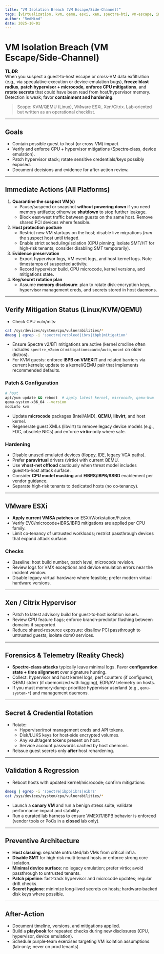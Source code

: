 ```yaml
---
title: "VM Isolation Breach (VM Escape/Side‑Channel)"
tags: [virtualization, kvm, qemu, esxi, xen, spectre-bti, vm-escape, incident-response, hardening]
author: "RedMind"
date: 2025-10-01
---
```


# VM Isolation Breach (VM Escape/Side‑Channel)

**TL;DR**  
When you suspect a guest‑to‑host escape or cross‑VM data exfiltration (e.g., via speculative‑execution or device‑emulation bugs), **freeze blast radius**, **patch hypervisor + microcode**, **enforce CPU mitigations**, and **rotate secrets** that could have been read from host/hypervisor memory. Detection is weak; favor **containment and hardening**.

> Scope: KVM/QEMU (Linux), VMware ESXi, Xen/Citrix. Lab‑oriented but written as an operational checklist.

---

## Goals
- Contain possible guest‑to‑host (or cross‑VM) impact.  
- Verify and enforce CPU + hypervisor mitigations (Spectre‑class, device emulation).  
- Patch hypervisor stack; rotate sensitive credentials/keys possibly exposed.  
- Document decisions and evidence for after‑action review.

---

## Immediate Actions (All Platforms)
1. **Quarantine the suspect VM(s)**
   - Pause/suspend or snapshot **without powering down** if you need memory artifacts; otherwise **shutdown** to stop further leakage.
   - Block east‑west traffic between guests on the same host. Remove shared PCI devices where feasible.
2. **Host protection posture**
   - Restrict new VM startups on the host; disable live migrations *from* the suspect host until triaged.
   - Enable strict scheduling/isolation (CPU pinning; isolate SMT/HT for high‑risk tenants; consider disabling SMT temporarily).
3. **Evidence preservation**
   - Export hypervisor logs, VM event logs, and host kernel logs. Note timestamps of suspected activity.  
   - Record hypervisor build, CPU microcode, kernel versions, and mitigations state.
4. **Key/secret rotation plan**
   - Assume **memory disclosure**: plan to rotate disk‑encryption keys, hypervisor management creds, and secrets stored in host daemons.

---

## Verify Mitigation Status (Linux/KVM/QEMU)
- Check CPU vuln/mits:
```bash
cat /sys/devices/system/cpu/vulnerabilities/*
dmesg | egrep -i 'spectre|retbleed|ibrs|ibpb|mitigation'
```
- Ensure Spectre v2/BTI mitigations are active (kernel cmdline often includes `spectre_v2=on` or `mitigations=auto`/`auto,nosmt` on older distros).  
- For KVM guests: enforce **IBPB on VMEXIT** and related barriers via current kernels; update to a kernel/QEMU pair that implements recommended defaults.

### Patch & Configuration
```bash
# host
apt/yum update && reboot  # apply latest kernel, microcode, qemu-kvm
qemu-system-x86_64 --version
modinfo kvm
```
- Update **microcode** packages (Intel/AMD), **QEMU**, **libvirt**, and host kernel.  
- Regenerate guest XMLs (libvirt) to remove legacy device models (e.g., FDC, obsolete NICs) and enforce **virtio**‑only where safe.

### Hardening
- Disable unused emulated devices (floppy, IDE, legacy VGA paths).  
- Prefer **paravirtual** drivers (virtio) with current QEMU.  
- Use **vhost‑net offload** cautiously when threat model includes guest‑to‑host attack surface.  
- Consider **CPU model masking** and **EIBRS/IBPB/SSBD** enablement per vendor guidance.  
- Separate high‑risk tenants to dedicated hosts (no co‑tenancy).

---

## VMware ESXi
- **Apply current VMSA patches** on ESXi/Workstation/Fusion.  
- Verify EVC/microcode+IBRS/IBPB mitigations are applied per CPU family.  
- Limit co‑tenancy of untrusted workloads; restrict passthrough devices that expand attack surface.

### Checks
- Baseline: host build number, patch level, microcode revision.  
- Review logs for VMX exceptions and device emulation errors near the incident window.  
- Disable legacy virtual hardware where feasible; prefer modern virtual hardware versions.

---

## Xen / Citrix Hypervisor
- Patch to latest advisory build for guest‑to‑host isolation issues.  
- Review CPU feature flags; enforce branch‑predictor flushing between domains if supported.  
- Reduce shared‑resource exposure: disallow PCI passthrough to untrusted guests; isolate dom0 services.

---

## Forensics & Telemetry (Reality Check)
- **Spectre‑class attacks** typically leave minimal logs. Favor **configuration state + time alignment** over signature hunting.  
- Collect: hypervisor and host kernel logs, perf counters (if configured), QEMU stderr (if daemonized with logging), EDR/AV telemetry on hosts.  
- If you must memory‑dump: prioritize hypervisor userland (e.g., `qemu-system-*`) and management daemons.

---

## Secret & Credential Rotation
- Rotate:
  - Hypervisor/root management creds and API tokens.  
  - Disk/LUKS keys for host‑side encrypted volumes.  
  - Any vault/agent tokens present on host.  
  - Service account passwords cached by host daemons.
- Reissue guest secrets only **after** host rehardening.

---

## Validation & Regression
- Reboot hosts with updated kernel/microcode; confirm mitigations:  
```bash
dmesg | egrep -i 'spectre|ibpb|ibrs|eibrs'
cat /sys/devices/system/cpu/vulnerabilities/*
```
- Launch a **canary VM** and run a benign stress suite; validate performance impact and stability.  
- Run a curated lab harness to ensure VMEXIT/IBPB behavior is enforced (vendor tools or PoCs in a **closed** lab only).

---

## Preventive Architecture
- **Host classing**: separate untrusted/lab VMs from critical infra.  
- **Disable SMT** for high‑risk multi‑tenant hosts or enforce strong core isolation.  
- **Minimal device surface**: no legacy emulation; prefer virtio; avoid passthrough to untrusted tenants.  
- **Patch pipeline**: fast‑track hypervisor and microcode updates; regular drift checks.  
- **Secret hygiene**: minimize long‑lived secrets on hosts; hardware‑backed disk keys where possible.

---

## After‑Action
- Document timeline, versions, and mitigations applied.  
- Build a **playbook** for repeated checks during new disclosures (CPU, hypervisor, device emulation).  
- Schedule purple‑team exercises targeting VM isolation assumptions (lab‑only; never on prod tenants).


